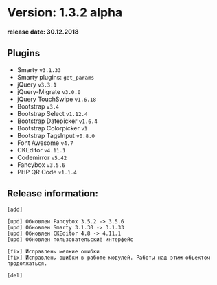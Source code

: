 Version: 1.3.2 alpha
========================
**release date:	30.12.2018**

Plugins
-------
- Smarty                `v3.1.33`
- Smarty plugins:       `get_params`
- jQuery                `v3.3.1`
- jQuery-Migrate        `v3.0.0`
- jQuery TouchSwipe     `v1.6.18`
- Bootstrap             `v3.4`
- Bootstrap Select      `v1.12.4`
- Bootstrap Datepicker  `v1.6.4`
- Bootstrap Colorpicker `v1`
- Bootstrap TagsInput   `v0.8.0`
- Font Awesome          `v4.7`
- CKEditor              `v4.11.1`
- Codemirror            `v5.42`
- Fancybox	        `v3.5.6`
- PHP QR Code           `v1.1.4`


Release information:
-------------
	[add] 
	
	[upd] Обновлен Fancybox 3.5.2 -> 3.5.6 
	[upd] Обновлен Smarty 3.1.30 -> 3.1.33 
	[upd] Обновлен CKEditor 4.8 -> 4.11.1 
	[upd] Обновлен пользовательскиё интерфейс 
	
	[fix] Исправлены мелкие ошибки
	[fix] Исправлены ошибки в работе модулей. Работы над этим объектом продолжаться.
	
	[del] 